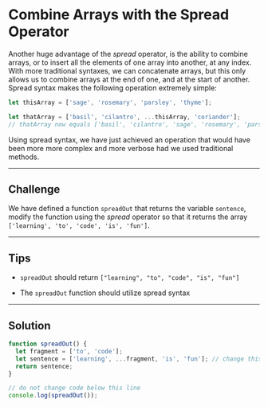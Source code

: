 # Combine Arrays with the Spread Operator

Another huge advantage of the *spread* operator, is the ability to combine arrays, or to insert all the elements of one array into another, at any index. With more traditional syntaxes, we can concatenate arrays, but this only allows us to combine arrays at the end of one, and at the start of another. Spread syntax makes the following operation extremely simple:

```js
let thisArray = ['sage', 'rosemary', 'parsley', 'thyme'];

let thatArray = ['basil', 'cilantro', ...thisArray, 'coriander'];
// thatArray now equals ['basil', 'cilantro', 'sage', 'rosemary', 'parsley', 'thyme', 'coriander']
```

Using spread syntax, we have just achieved an operation that would have been more more complex and more verbose had we used traditional methods.

---

## Challenge

We have defined a function `spreadOut` that returns the variable `sentence`, modify the function using the *spread* operator so that it returns the array `['learning', 'to', 'code', 'is', 'fun']`.

---

## Tips

- `spreadOut` should return `["learning", "to", "code", "is", "fun"]`

- The `spreadOut` function should utilize spread syntax

---

## Solution

```js
function spreadOut() {
  let fragment = ['to', 'code'];
  let sentence = ['learning', ...fragment, 'is', 'fun']; // change this line
  return sentence;
}

// do not change code below this line
console.log(spreadOut());
```